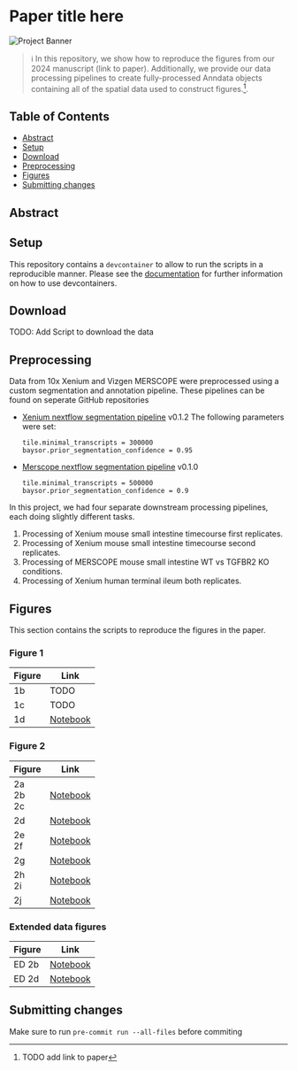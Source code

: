# Paper title here
![Project Banner](path/to/banner_image.png)

> :information_source:  In this repository, we show how to reproduce the figures from our 2024 manuscript (link to paper). Additionally, we provide our data processing pipelines to create fully-processed Anndata objects containing all of the spatial data used to construct figures.[^1].

## Table of Contents

- [Abstract](#abstract)
- [Setup](#setup)
- [Download](#download)
- [Preprocessing](#preprocessing)
- [Figures](#figures)
- [Submitting changes](#submittingchanges)

## Abstract

## Setup

This repository contains a `devcontainer` to allow to run the scripts in a reproducible manner. Please see the [documentation](https://code.visualstudio.com/docs/devcontainers/containers) for further information on how to use devcontainers.

## Download

TODO: Add Script to download the data

## Preprocessing

Data from 10x Xenium and Vizgen MERSCOPE were preprocessed using a custom segmentation and annotation pipeline. These pipelines can be found on seperate GitHub repositories

- [Xenium nextflow segmentation pipeline](https://github.com/maximilian-heeg/xenium-segmentation) v0.1.2
  The following parameters were set:

  ```text
  tile.minimal_transcripts = 300000
  baysor.prior_segmentation_confidence = 0.95
  ```

- [Merscope nextflow segmentation pipeline](https://github.com/maximilian-heeg/vizgen-segmentation/) v0.1.0

  ```text
  tile.minimal_transcripts = 500000
  baysor.prior_segmentation_confidence = 0.9
  ```

In this project, we had four separate downstream processing pipelines, each doing slightly different tasks.
1. Processing of Xenium mouse small intestine timecourse first replicates.
2. Processing of Xenium mouse small intestine timecourse second replicates.
3. Processing of MERSCOPE mouse small intestine WT vs TGFBR2 KO conditions.
4. Processing of Xenium human terminal ileum both replicates.
## Figures

This section contains the scripts to reproduce the figures in the paper.

### Figure 1

| Figure | Link                           |
|--------|--------------------------------|
| 1b     | TODO                           |
| 1c     | TODO                           |
| 1d     | [Notebook](/Figure_1/1d.ipynb) |

### Figure 2

| Figure                | Link                             |
|-----------------------|----------------------------------|
| 2a <br /> 2b<br /> 2c | [Notebook](/Figure_2/2abc.ipynb) |
| 2d                    | [Notebook](/Figure_2/2d.ipynb)   |
| 2e <br /> 2f          | [Notebook](/Figure_2/2ef.ipynb)  |
| 2g                    | [Notebook](/Figure_2/2g.ipynb)   |
| 2h <br /> 2i          | [Notebook](/Figure_2/2hi.ipynb)  |
| 2j                    | [Notebook](/Figure_2/2j.ipynb)   |

### Extended data figures

| Figure | Link                           |
|--------|--------------------------------|
| ED 2b  | [Notebook](/Figure_2/2g.ipynb) |
| ED 2d  | [Notebook](/Figure_2/2j.ipynb) |

## Submitting changes

Make sure to run `pre-commit run --all-files` before commiting

[^1]: TODO add link to paper
